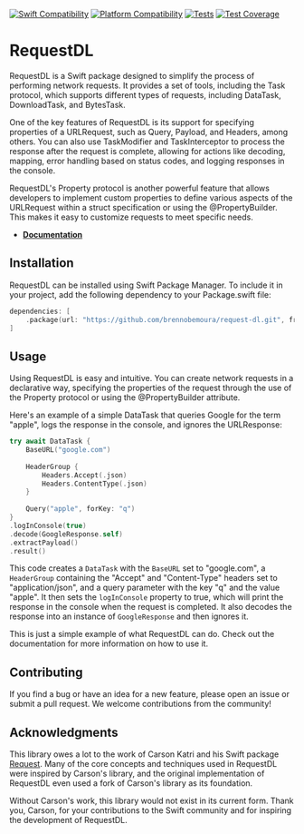 [![Swift Compatibility](https://img.shields.io/endpoint?url=https%3A%2F%2Fswiftpackageindex.com%2Fapi%2Fpackages%2Fbrennobemoura%2Frequest-dl%2Fbadge%3Ftype%3Dswift-versions)](https://swiftpackageindex.com/brennobemoura/request-dl)
[![Platform Compatibility](https://img.shields.io/endpoint?url=https%3A%2F%2Fswiftpackageindex.com%2Fapi%2Fpackages%2Fbrennobemoura%2Frequest-dl%2Fbadge%3Ftype%3Dplatforms)](https://swiftpackageindex.com/brennobemoura/request-dl)
[![Tests](https://github.com/brennobemoura/request-dl/actions/workflows/tests.yml/badge.svg?branch=main)](https://github.com/brennobemoura/request-dl/actions/workflows/tests.yml)
[![Test Coverage](https://api.codeclimate.com/v1/badges/516f7228a532b73b5540/test_coverage)](https://codeclimate.com/github/brennobemoura/request-dl/test_coverage)

# RequestDL

RequestDL is a Swift package designed to simplify the process of performing network
requests. It provides a set of tools, including the Task protocol, which supports
different types of requests, including DataTask, DownloadTask, and BytesTask.

One of the key features of RequestDL is its support for specifying properties of a
URLRequest, such as Query, Payload, and Headers, among others. You can also use 
TaskModifier and TaskInterceptor to process the response after the request is 
complete, allowing for actions like decoding, mapping, error handling based on status
codes, and logging responses in the console.

RequestDL's Property protocol is another powerful feature that allows developers to
implement custom properties to define various aspects of the URLRequest within a 
struct specification or using the @PropertyBuilder. This makes it easy to customize 
requests to meet specific needs.

- **[Documentation](https://brennobemoura.github.io/request-dl/documentation/requestdl/)**

## Installation

RequestDL can be installed using Swift Package Manager. To include it in your project,
add the following dependency to your Package.swift file:

```swift
dependencies: [
    .package(url: "https://github.com/brennobemoura/request-dl.git", from: "1.0.0")
]
```

## Usage

Using RequestDL is easy and intuitive. You can create network requests in a 
declarative way, specifying the properties of the request through the use of 
the Property protocol or using the @PropertyBuilder attribute.

Here's an example of a simple DataTask that queries Google for the term "apple", 
logs the response in the console, and ignores the URLResponse:

```swift
try await DataTask {
    BaseURL("google.com")
    
    HeaderGroup {
        Headers.Accept(.json)
        Headers.ContentType(.json)
    }
    
    Query("apple", forKey: "q")
}
.logInConsole(true)
.decode(GoogleResponse.self)
.extractPayload()
.result()
```

This code creates a `DataTask` with the `BaseURL` set to "google.com", a `HeaderGroup`
containing the "Accept" and "Content-Type" headers set to "application/json", and 
a query parameter with the key "q" and the value "apple". It then sets the 
`logInConsole` property to true, which will print the response in the console when
the request is completed. It also decodes the response into an instance of 
`GoogleResponse` and then ignores it.

This is just a simple example of what RequestDL can do. Check out the documentation
for more information on how to use it.

## Contributing

If you find a bug or have an idea for a new feature, please open an issue or 
submit a pull request. We welcome contributions from the community!

## Acknowledgments

This library owes a lot to the work of Carson Katri and his Swift package 
[Request](https://github.com/carson-katri/swift-request). Many of the core 
concepts and techniques used in RequestDL were inspired by Carson's library, and 
the original implementation of RequestDL even used a fork of Carson's library as
its foundation. 

Without Carson's work, this library would not exist in its current form. Thank you, 
Carson, for your contributions to the Swift community and for inspiring the development 
of RequestDL.
